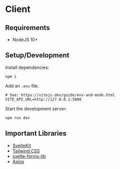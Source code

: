 # Client

## Requirements

- NodeJS 10+

## Setup/Development

Install dependencies:

```
npm i
```

Add an `.env` file.

```
# See: https://vitejs.dev/guide/env-and-mode.html
VITE_API_URL=http://127.0.0.1:5000
```

Start the development server:

```bash
npm run dev
```

## Important Libraries

- [SvelteKit](https://kit.svelte.dev)
- [Tailwind CSS](https://tailwindcss.com)
- [svelte-forms-lib](https://svelte-forms-lib-sapper-docs.vercel.app)
- [Axios](https://axios-http.com)
